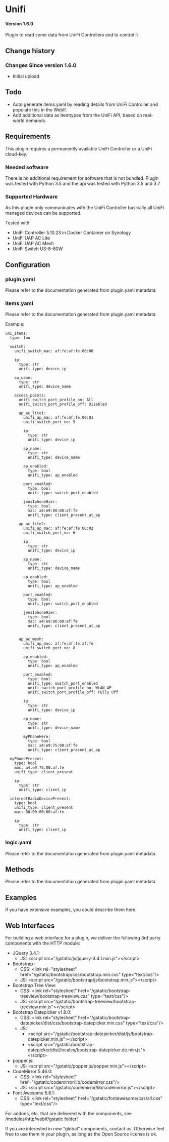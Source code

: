 # Unifi

#### Version 1.6.0

Plugin to read some data from UniFi Controllers and to control it

## Change history

### Changes Since version 1.6.0

- Initial upload

## Todo

* Auto generate items.yaml by reading details from UniFi Controller and populate this in the WebIf.
* Add additional data as Itemtypes from the UniFi API, based on real-world demands.

## Requirements

This plugin requires a permanently available UniFi Controller or a UniFi cloud-key.

### Needed software

There is no additional requirement for software that is not bundled. Plugin was tested with Python 3.5 and the api was tested with Python 3.5 and 3.7

### Supported Hardware

As this plugin only communicates with the UniFi Controller basically all UniFi managed devices can be supported.

Tested with:
* UniFi Controller 5.10.23 in Docker Container on Synology
* UniFi UAP AC Lite
* UniFi UAP AC Mesh
* UniFi Switch US-8-60W

## Configuration

### plugin.yaml

Please refer to the documentation generated from plugin.yaml metadata.


### items.yaml

Please refer to the documentation generated from plugin.yaml metadata.

Example:
```
uni_items:
  type: foo

  switch:
    unifi_switch_mac: af:fe:af:fe:00:00
    
    ip:
      type: str
      unifi_type: device_ip

    sw_name:
      type: str
      unifi_type: device_name
    
    access_points:
      unifi_switch_port_profile_on: All
      unifi_switch_port_profile_off: Disabled
      
      ap_ac_lite1:
        unifi_ap_mac: af:fe:af:fe:00:01
        unifi_switch_port_no: 5

        ip:
          type: str
          unifi_type: device_ip

        ap_name:
          type: str
          unifi_type: device_name
        
        ap_enabled:
          type: bool
          unifi_type: ap_enabled

        port_enabled:
          type: bool
          unifi_type: switch_port_enabled

        jensIphoneHier:
          type: bool
          mac: a4:e9:00:00:af:fe
          unifi_type: client_present_at_ap
      
      ap_ac_lite2:
        unifi_ap_mac: af:fe:af:fe:00:02
        unifi_switch_port_no: 6

        ip:
          type: str
          unifi_type: device_ip

        ap_name:
          type: str
          unifi_type: device_name
        
        ap_enabled:
          type: bool
          unifi_type: ap_enabled

        port_enabled:
          type: bool
          unifi_type: switch_port_enabled

        jensIphoneHier:
          type: bool
          mac: a4:e9:00:00:af:fe
          unifi_type: client_present_at_ap


      ap_ac_mesh:
        unifi_ap_mac: af:fe:af:fe:af:fe
        unifi_switch_port_no: 8
        
        ap_enabled:
          type: bool
          unifi_type: ap_enabled

        port_enabled:
          type: bool
          unifi_type: switch_port_enabled
          unifi_switch_port_profile_on: WLAN AP
          unifi_switch_port_profile_off: Fully Off
            
        ip:
          type: str
          unifi_type: device_ip

        ap_name:
          type: str
          unifi_type: device_name
          
        myPhoneHere:
          type: bool
          mac: a4:e9:75:00:af:fe
          unifi_type: client_present_at_ap

  myPhonePresent:
    type: bool
    mac: a4:e9:75:00:af:fe
    unifi_type: client_present

    ip:
      type: str
      unifi_type: client_ip

  internetRadioDevicePresent:
    type: bool
    unifi_type: client_present
    mac: 00:00:00:00:af:fe
  
    ip:
      type: str
      unifi_type: client_ip

```



### logic.yaml
Please refer to the documentation generated from plugin.yaml metadata.


## Methods
Please refer to the documentation generated from plugin.yaml metadata.


## Examples

If you have extensive examples, you could describe them here.


## Web Interfaces

For building a web interface for a plugin, we deliver the following 3rd party components with the HTTP module:

   * JQuery 3.4.1: 
     * JS: &lt;script src="/gstatic/js/jquery-3.4.1.min.js"&gt;&lt;/script&gt;
   * Bootstrap : 
     * CSS: &lt;link rel="stylesheet" href="/gstatic/bootstrap/css/bootstrap.min.css" type="text/css"/&gt; 
     * JS: &lt;script src="/gstatic/bootstrap/js/bootstrap.min.js"&gt;&lt;/script&gt;     
   * Bootstrap Tree View: 
      * CSS: &lt;link rel="stylesheet" href="/gstatic/bootstrap-treeview/bootstrap-treeview.css" type="text/css"/&gt; 
      * JS: &lt;script src="/gstatic/bootstrap-treeview/bootstrap-treeview.min.js"&gt;&lt;/script&gt;
   * Bootstrap Datepicker v1.8.0:
      * CSS: &lt;link rel="stylesheet" href="/gstatic/bootstrap-datepicker/dist/css/bootstrap-datepicker.min.css" type="text/css"/&gt;
      * JS:
         * &lt;script src="/gstatic/bootstrap-datepicker/dist/js/bootstrap-datepicker.min.js"&gt;&lt;/script&gt;
         * &lt;script src="/gstatic/bootstrap-datepicker/dist/locales/bootstrap-datepicker.de.min.js"&gt;&lt;/script&gt;
   * popper.js: 
      * JS: &lt;script src="/gstatic/popper.js/popper.min.js"&gt;&lt;/script&gt;
   * CodeMirror 5.46.0: 
      * CSS: &lt;link rel="stylesheet" href="/gstatic/codemirror/lib/codemirror.css"/&gt;
      * JS: &lt;script src="/gstatic/codemirror/lib/codemirror.js"&gt;&lt;/script&gt;
   * Font Awesome 5.8.1:
      * CSS: &lt;link rel="stylesheet" href="/gstatic/fontawesome/css/all.css" type="text/css"/&gt;

 For addons, etc. that are delivered with the components, see /modules/http/webif/gstatic folder!
 
 If you are interested in new "global" components, contact us. Otherwise feel free to use them in your plugin, as long as
 the Open Source license is ok.
 